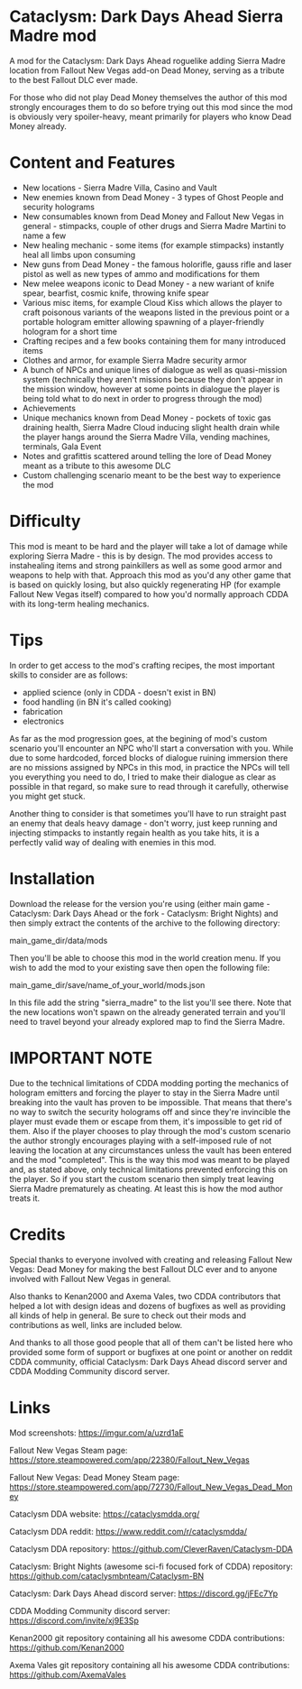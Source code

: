 # Cataclysm: Dark Days Ahead Sierra Madre mod

A mod for the Cataclysm: Dark Days Ahead roguelike adding Sierra Madre location from Fallout New Vegas add-on Dead Money, serving as a tribute to the best Fallout DLC ever made.

For those who did not play Dead Money themselves the author of this mod strongly encourages them to do so before trying out this mod since the mod is obviously very spoiler-heavy, meant primarily for players who know Dead Money already.

# Content and Features

<ul>
<li>New locations - Sierra Madre Villa, Casino and Vault</li>
<li>New enemies known from Dead Money - 3 types of Ghost People and security holograms</li>
<li>New consumables known from Dead Money and Fallout New Vegas in general - stimpacks, couple of other drugs and Sierra Madre Martini to name a few</li>
<li>New healing mechanic - some items (for example stimpacks) instantly heal all limbs upon consuming</li>
<li>New guns from Dead Money - the famous holorifle, gauss rifle and laser pistol as well as new types of ammo and modifications for them</li>
<li>New melee weapons iconic to Dead Money - a new wariant of knife spear, bearfist, cosmic knife, throwing knife spear</li>
<li>Various misc items, for example Cloud Kiss which allows the player to craft poisonous variants of the weapons listed in the previous point or a portable hologram emitter allowing spawning of a player-friendly hologram for a short time</li>
<li>Crafting recipes and a few books containing them for many introduced items</li>
<li>Clothes and armor, for example Sierra Madre security armor</li>
<li>A bunch of NPCs and unique lines of dialogue as well as quasi-mission system (technically they aren't missions because they don't appear in the mission window, however at some points in dialogue the player is being told what to do next in order to progress through the mod)</li>
<li>Achievements</li>
<li>Unique mechanics known from Dead Money - pockets of toxic gas draining health, Sierra Madre Cloud inducing slight health drain while the player hangs around the Sierra Madre Villa, vending machines, terminals, Gala Event</li>
<li>Notes and grafittis scattered around telling the lore of Dead Money meant as a tribute to this awesome DLC</li>
<li>Custom challenging scenario meant to be the best way to experience the mod</li>
</ul>

# Difficulty

This mod is meant to be hard and the player will take a lot of damage while exploring Sierra Madre - this is by design. The mod provides access to instahealing items and strong painkillers as well as some good armor and weapons to help with that. Approach this mod as you'd any other game that is based on quickly losing, but also quickly regenerating HP (for example Fallout New Vegas itself) compared to how you'd normally approach CDDA with its long-term healing mechanics.

# Tips

In order to get access to the mod's crafting recipes, the most important skills to consider are as follows:

<ul>
<li>applied science (only in CDDA - doesn't exist in BN)</li>
<li>food handling (in BN it's called cooking)</li>
<li>fabrication</li>
<li>electronics</li>
</ul>

As far as the mod progression goes, at the begining of mod's custom scenario you'll encounter an NPC who'll start a conversation with you. While due to some hardcoded, forced blocks of dialogue ruining immersion there are no missions assigned by NPCs in this mod, in practice the NPCs will tell you everything you need to do, I tried to make their dialogue as clear as possible in that regard, so make sure to read through it carefully, otherwise you might get stuck.

Another thing to consider is that sometimes you'll have to run straight past an enemy that deals heavy damage - don't worry, just keep running and injecting stimpacks to instantly regain health as you take hits, it is a perfectly valid way of dealing with enemies in this mod.

# Installation

Download the release for the version you're using (either main game - Cataclysm: Dark Days Ahead or the fork - Cataclysm: Bright Nights) and then simply extract the contents of the archive to the following directory:

main_game_dir/data/mods

Then you'll be able to choose this mod in the world creation menu. If you wish to add the mod to your existing save then open the following file:

main_game_dir/save/name_of_your_world/mods.json

In this file add the string "sierra_madre" to the list you'll see there. Note that the new locations won't spawn on the already generated terrain and you'll need to travel beyond your already explored map to find the Sierra Madre.

# IMPORTANT NOTE

Due to the technical limitations of CDDA modding porting the mechanics of hologram emitters and forcing the player to stay in the Sierra Madre until breaking into the vault has proven to be impossible.
That means that there's no way to switch the security holograms off and since they're invincible the player must evade them or escape from them, it's impossible to get rid of them.
Also if the player chooses to play through the mod's custom scenario the author strongly encourages playing with a self-imposed rule of not leaving the location at any circumstances unless the vault has been entered and the mod "completed". This is the way this mod was meant to be played and, as stated above, only technical limitations prevented enforcing this on the player. So if you start the custom scenario then simply treat leaving Sierra Madre prematurely as cheating. At least this is how the mod author treats it.

# Credits

Special thanks to everyone involved with creating and releasing Fallout New Vegas: Dead Money for making the best Fallout DLC ever and to anyone involved with Fallout New Vegas in general.

Also thanks to Kenan2000 and Axema Vales, two CDDA contributors that helped a lot with design ideas and dozens of bugfixes as well as providing all kinds of help in general. Be sure to check out their mods and contributions as well, links are included below.

And thanks to all those good people that all of them can't be listed here who provided some form of support or bugfixes at one point or another on reddit CDDA community, official Cataclysm: Dark Days Ahead discord server and CDDA Modding Community discord server.

# Links

Mod screenshots: https://imgur.com/a/uzrd1aE

Fallout New Vegas Steam page: https://store.steampowered.com/app/22380/Fallout_New_Vegas

Fallout New Vegas: Dead Money Steam page: https://store.steampowered.com/app/72730/Fallout_New_Vegas_Dead_Money

Cataclysm DDA website: https://cataclysmdda.org/

Cataclysm DDA reddit: https://www.reddit.com/r/cataclysmdda/

Cataclysm DDA repository: https://github.com/CleverRaven/Cataclysm-DDA

Cataclysm: Bright Nights (awesome sci-fi focused fork of CDDA) repository: https://github.com/cataclysmbnteam/Cataclysm-BN

Cataclysm: Dark Days Ahead discord server: https://discord.gg/jFEc7Yp

CDDA Modding Community discord server: https://discord.com/invite/xj9E3Sp

Kenan2000 git repository containing all his awesome CDDA contributions: https://github.com/Kenan2000

Axema Vales git repository containing all his awesome CDDA contributions: https://github.com/AxemaVales